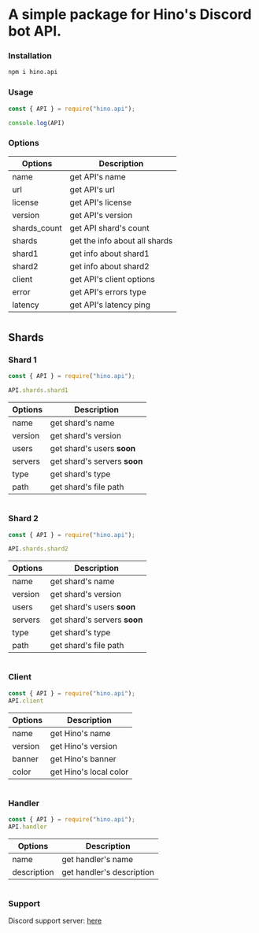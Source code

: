 # A simple package for Hino's Discord bot API.


### Installation
```sh
npm i hino.api
```

### Usage
```js
const { API } = require("hino.api");

console.log(API)
```

### Options

| Options | Description |
| - | - |
|name| get API's name|
url| get API's url|
|license| get API's license|
version| get API's version|
|shards_count| get API shard's count|
shards| get the info about all shards|
|shard1| get info about shard1|
shard2| get info about shard2|
|client| get API's client options|
error| get API's errors type|
| latency | get API's latency ping|
#


## Shards


### Shard 1

```js
const { API } = require("hino.api");

API.shards.shard1
```

| Options| Description|
| - | - |
| name |  get shard's name |
| version | get shard's version |
| users | get shard's users **soon**|
| servers | get shard's servers **soon**|
| type | get shard's type|
| path | get shard's file path |

#

### Shard 2

```js
const { API } = require("hino.api");

API.shards.shard2
```

| Options| Description|
| - | - |
| name |  get shard's name |
| version | get shard's version |
| users | get shard's users **soon**|
| servers | get shard's servers **soon**|
| type | get shard's type|
| path | get shard's file path |

#

### Client

```js
const { API } = require("hino.api");
API.client
```
| Options| Description|
| - | - |
| name | get Hino's name |
| version | get Hino's version |
| banner | get Hino's banner |
| color | get Hino's local color |

#

### Handler

```js
const { API } = require("hino.api");
API.handler
```
| Options| Description|
| - | - |
| name | get handler's name |
| description | get handler's description|

#

### Support
Discord support server: [here](https://discord.gg/yWkcRmZt6B)